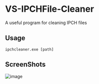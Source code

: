 # VS-IPCHFile-Cleaner
A useful program for cleaning IPCH files
## Usage
`ipchcleaner.exe [path]`
## ScreenShots
![image](https://user-images.githubusercontent.com/66063199/142711134-2fdb535d-4f19-4857-9123-8b9aac7d40cb.png)
